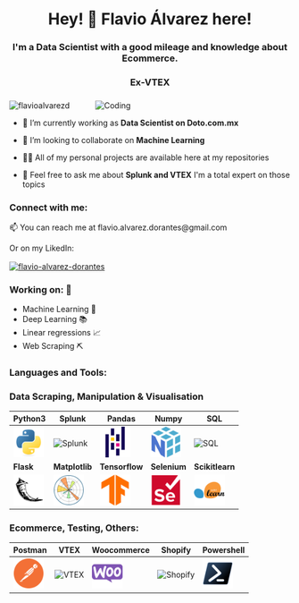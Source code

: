 <h1 align="center">Hey! 🚀  Flavio Álvarez here!</h1>
<h3 align="center">I'm a Data Scientist with a good mileage and knowledge about Ecommerce.</h3>
<h3 align="center">Ex-VTEX</h3>
<h3 align="center"></h3>
<img align="right" alt="Coding" width="350" src="https://firebasestorage.googleapis.com/v0/b/flexi-coding.appspot.com/o/dempgi7-520f8d5f-63d4-4453-8822-dbc149ae27f8.gif?alt=media&token=91c0c7b2-93c3-4029-b011-1a8703c5730d">

<p align="left"> <img src="https://komarev.com/ghpvc/?username=flavioalvarezd&label=Profile%20views&color=0e75b6&style=flat" alt="flavioalvarezd" /> </p>

- 🔭 I’m currently working as **Data Scientist on Doto.com.mx**

- 👯 I’m looking to collaborate on **Machine Learning**

- 👨‍💻 All of my personal projects are available here at my repositories

- 💬 Feel free to ask me about **Splunk and VTEX** I'm a total expert on those topics


<h3 align="left">Connect with me:</h3>
📫 You can reach me at flavio.alvarez.dorantes@gmail.com </n>
<p>Or on my LikedIn:</p>
<p align="left">
<a href="https://linkedin.com/in/flavio-alvarez-dorantes" target="blank"><img align="center" src="https://raw.githubusercontent.com/rahuldkjain/github-profile-readme-generator/master/src/images/icons/Social/linked-in-alt.svg" alt="flavio-alvarez-dorantes" height="30" width="40" /></a>
</p>

### Working on: 🚀

- Machine Learning 🤖
- Deep Learning 📚
- Linear regressions 📈
- Web Scraping ⛏️


<h3 align="left">Languages and Tools:</h3>

### Data Scraping, Manipulation & Visualisation
| Python3 | Splunk | Pandas | Numpy | SQL |
|----------|----------|----------|-----|-----|
|  <img src="https://github.com/devicons/devicon/blob/master/icons/python/python-original.svg" title="Python"  alt="Python" width="55" height="55"/>  |  <img src="https://www.finsmes.com/wp-content/uploads/2019/08/splunk.png" title="Splunk" alt="Splunk" width="55" height="55"/>  |  <img src="https://github.com/devicons/devicon/blob/master/icons/pandas/pandas-original.svg" title="Pandas" alt="Pandas" width="55" height="55"/>  |  <img src="https://github.com/devicons/devicon/blob/master/icons/numpy/numpy-original.svg" title="Numpy" alt="Numpy" width="55" height="55"/>  |  <img src="https://cdn-icons-png.flaticon.com/512/5816/5816015.png" title="SQL" alt="SQL" width="55" height="55"/>  
| **Flask** | **Matplotlib** | **Tensorflow** | **Selenium** | **Scikitlearn** |
|  <img src="https://github.com/devicons/devicon/blob/master/icons/flask/flask-original.svg" title="Flask"  alt="Flask" width="55" height="55"/> |  <img src="https://github.com/devicons/devicon/blob/master/icons/matplotlib/matplotlib-original.svg" title="Matplotlib" alt="Matplotlib" width="55" height="55"/>|  <img src="https://github.com/devicons/devicon/blob/master/icons/tensorflow/tensorflow-original.svg" title="Tensorflow" alt="Tensorflow" width="55" height="55"/>  |  <img src="https://github.com/devicons/devicon/blob/master/icons/selenium/selenium-original.svg" title="Selenium"  alt="Selenium" width="55" height="55"/>|  <img src="https://github.com/devicons/devicon/blob/master/icons/scikitlearn/scikitlearn-original.svg" title="Scikitlearn" alt="Scikitlearn" width="55" height="55"/>  

### Ecommerce, Testing, Others:
| **Postman** | **VTEX** | **Woocommerce** | **Shopify** | **Powershell** |
|----------|----------|----------|-----|-----|
|  <img src="https://github.com/devicons/devicon/blob/master/icons/postman/postman-plain.svg" title="Postman"  alt="Postman" width="55" height="55"/>  |  <img src="https://encrypted-tbn0.gstatic.com/images?q=tbn:ANd9GcQcKXnRWivb7HnpCTmIS_cf_840Buf2LXoiTg&s" title="VTEX" alt="VTEX" width="55" height="55"/>  |  <img src="https://github.com/devicons/devicon/blob/master/icons/woocommerce/woocommerce-original.svg" title="Woocommerce" alt="Woocommerce" width="55" height="55"/>  |  <img src="https://a.storyblok.com/f/216574/250x250/9813d8be5a/shopify-icon.webp" title="Shopify" alt="Shopify" width="55" height="55"/>  |  <img src="https://github.com/devicons/devicon/blob/master/icons/powershell/powershell-original.svg" title="Powershell"  alt="C" width="55" height="55"/>
